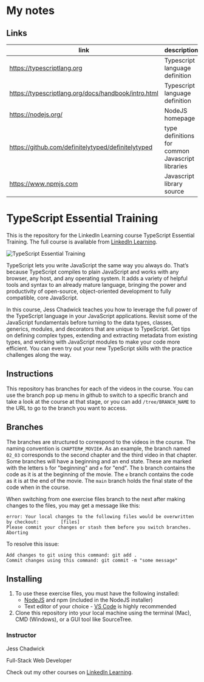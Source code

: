 # My notes
## Links
| link | description |
| ---- | ----------- |
| https://typescriptlang.org | Typescript language definition |
| https://typescriptlang.org/docs/handbook/intro.html | Typescript language definition |
| https://nodejs.org/ | NodeJS homepage |
| https://github.com/definitelytyped/definitelytyped | type definitions for common Javascript libraries |
| https://www.npmjs.com | Javascript library source |

# TypeScript Essential Training
This is the repository for the LinkedIn Learning course TypeScript Essential Training. The full course is available from [LinkedIn Learning][lil-course-url].

![TypeScript Essential Training][lil-thumbnail-url]

TypeScript lets you write JavaScript the same way you always do. That’s because TypeScript compiles to plain JavaScript and works with any browser, any host, and any operating system. It adds a variety of helpful tools and syntax to an already mature language, bringing the power and productivity of open-source, object-oriented development to fully compatible, core JavaScript.

In this course, Jess Chadwick teaches you how to leverage the full power of the TypeScript language in your JavaScript applications. Revisit some of the JavaScript fundamentals before turning to the data types, classes, generics, modules, and decorators that are unique to TypeScript. Get tips on defining complex types, extending and extracting metadata from existing types, and working with JavaScript modules to make your code more efficient. You can even try out your new TypeScript skills with the practice challenges along the way.

## Instructions
This repository has branches for each of the videos in the course. You can use the branch pop up menu in github to switch to a specific branch and take a look at the course at that stage, or you can add `/tree/BRANCH_NAME` to the URL to go to the branch you want to access.

## Branches
The branches are structured to correspond to the videos in the course. The naming convention is `CHAPTER#_MOVIE#`. As an example, the branch named `02_03` corresponds to the second chapter and the third video in that chapter.
Some branches will have a beginning and an end state. These are marked with the letters `b` for "beginning" and `e` for "end". The `b` branch contains the code as it is at the beginning of the movie. The `e` branch contains the code as it is at the end of the movie. The `main` branch holds the final state of the code when in the course.

When switching from one exercise files branch to the next after making changes to the files, you may get a message like this:

    error: Your local changes to the following files would be overwritten by checkout:        [files]
    Please commit your changes or stash them before you switch branches.
    Aborting

To resolve this issue:

    Add changes to git using this command: git add .
	Commit changes using this command: git commit -m "some message"

## Installing
1. To use these exercise files, you must have the following installed:
	- [NodeJS](https://nodejs.org/en/) and npm (included in the NodeJS installer)
    - Text editor of your choice - [VS Code](https://code.visualstudio.com) is highly recommended
2. Clone this repository into your local machine using the terminal (Mac), CMD (Windows), or a GUI tool like SourceTree.


### Instructor

Jess Chadwick

Full-Stack Web Developer



Check out my other courses on [LinkedIn Learning](https://www.linkedin.com/learning/instructors/jess-chadwick).

[lil-course-url]: https://www.linkedin.com/learning/typescript-essential-training-14687057
[lil-thumbnail-url]: https://cdn.lynda.com/course/2428199/2428199-1647545390894-16x9.jpg

